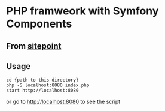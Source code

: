 # PHP framweork with Symfony Components
## From [sitepoint](http://www.sitepoint.com/build-php-framework-symfony-components/)
## Usage

```
cd {path to this directory}
php -S localhost:8080 index.php
start http://localhost:8080
```

or go to [http://localhost:8080](http://localhost:8080) to see the script
